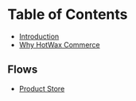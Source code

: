 # Table of Contents

* [Introduction](README.md)
* [Why HotWax Commerce](whyHotWax.md)

## Flows
* [Product Store](flows/product-store/README.md)
